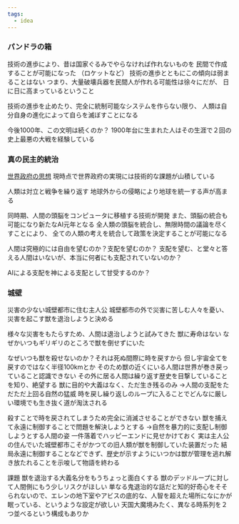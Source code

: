 ```yaml
---
tags:
  - idea
---
```

### パンドラの箱
技術の進歩により、昔は国家ぐるみでやらなければ作れないものを
民間で作成することが可能になった
（ロケットなど）
技術の進歩とともにこの傾向は弱まることはない
つまり、大量破壊兵器を民間人が作れる可能性は徐々にだが、
日に日に高まっているということ

技術の進歩を止めたり、完全に統制可能なシステムを作らない限り、
人類は自分自身の進化によって自らを滅ぼすことになる

今後1000年、この文明は続くのか？
1900年台に生まれた人はその生涯で２回の史上最悪の大戦を経験している

### 真の民主的統治
[世界政府の思想](https://www.jstage.jst.go.jp/article/yearbookofworldlaw/30/0/30_109/_pdf)
現時点で世界政府の実現には技術的な課題が山積している

人類は対立と戦争を繰り返す
地球外からの侵略により地球を統一する声が高まる

同時期、人間の頭脳をコンピュータに移植する技術が開発
また、頭脳の統合も可能になり新たなAI元年となる
全人類の頭脳を統合し、無限時間の議論を尽くすことにより、
全ての人類の考えを統合して政策を決定することが可能になる

人間は究極的には自由を望むのか？支配を望むのか？
支配を望む、と堂々と答える人間はいないが、本当に何者にも支配されていないのか？

AIによる支配を神による支配として甘受するのか？

### 城壁
災害の少ない城壁都市に住む主人公
城壁都市の外で災害に苦しむ人々を憂い、災害を起こす獣を退治しようと決める

様々な災害をもたらすため、人間は退治しようと試みてきた
獣に寿命はない
なぜかいつもギリギリのところで獣を倒せずにいた

なぜいつも獣を殺せないのか？それは死ぬ間際に時を戻すから
但し宇宙全てを戻すのではなく半径100kmとか
そのため獣の近くにいる人間は世界が巻き戻っていること認識できない
その外に居る人間は繰り返す歴史を目撃していることを知り、絶望する
獣に目的や大義はなく、ただ生き残るのみ
→人間の支配をただただ上回る自然の猛威
時を戻し繰り返しのループに入ることでどんなに厳しい環境でも生き抜く道が淘汰される

殺すことで時を戻されてしまうため完全に消滅させることができない
獣を捕えて永遠に制御することで問題を解決しようとする
→自然を暴力的に支配し制御しようとする人間の姿
一件落着でハッピーエンドに見せかけておく
実は主人公の住んでいた城壁都市こそがかつての旧人類が獣を制御していた装置だった
結局永遠に制御することなどできず、歴史が示すようにいつかは獣が管理を逃れ解き放たれることを示唆して物語を終わる

課題
獣を退治する大義名分をもうちょっと面白くする
獣のデッドループに対して人間側にもう少しリスクがほしい
単なる鬼退治的な話だと知的好奇心をそそられないので、エレンの地下室やアビスの底的な、人智を超えた場所になにかが眠っている、というような設定が欲しい
天国大魔境みたく、異なる時系列を２つ並べるという構成もありか
